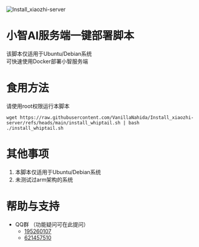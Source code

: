 ![Install_xiaozhi-server](https://socialify.git.ci/VanillaNahida/Install_xiaozhi-server/image?custom_description=%E5%B0%8F%E6%99%BAAI%E6%9C%8D%E5%8A%A1%E7%AB%AF%E5%85%A8%E8%87%AA%E5%8A%A8%E4%B8%80%E9%94%AE%E9%83%A8%E7%BD%B2%E8%84%9A%E6%9C%AC&description=1&font=Source+Code+Pro&forks=1&issues=1&language=1&name=1&owner=1&pattern=Circuit+Board&pulls=1&stargazers=1&theme=Auto)

# 小智AI服务端一键部署脚本

该脚本仅适用于Ubuntu/Debian系统  
可快速使用Docker部署小智服务端

# 食用方法
请使用root权限运行本脚本
```
wget https://raw.githubusercontent.com/VanillaNahida/Install_xiaozhi-server/refs/heads/main/install_whiptail.sh | bash ./install_whiptail.sh
```
# 其他事项
1. 本脚本仅适用于Ubuntu/Debian系统
2. 未测试过arm架构的系统

# 帮助与支持
 - QQ群 （功能疑问可在此提问）
    - [195260107](https://qm.qq.com/q/KnVT7bcAgy)
    - [621457510](https://qm.qq.com/q/8fhlPfJ6Hm)
